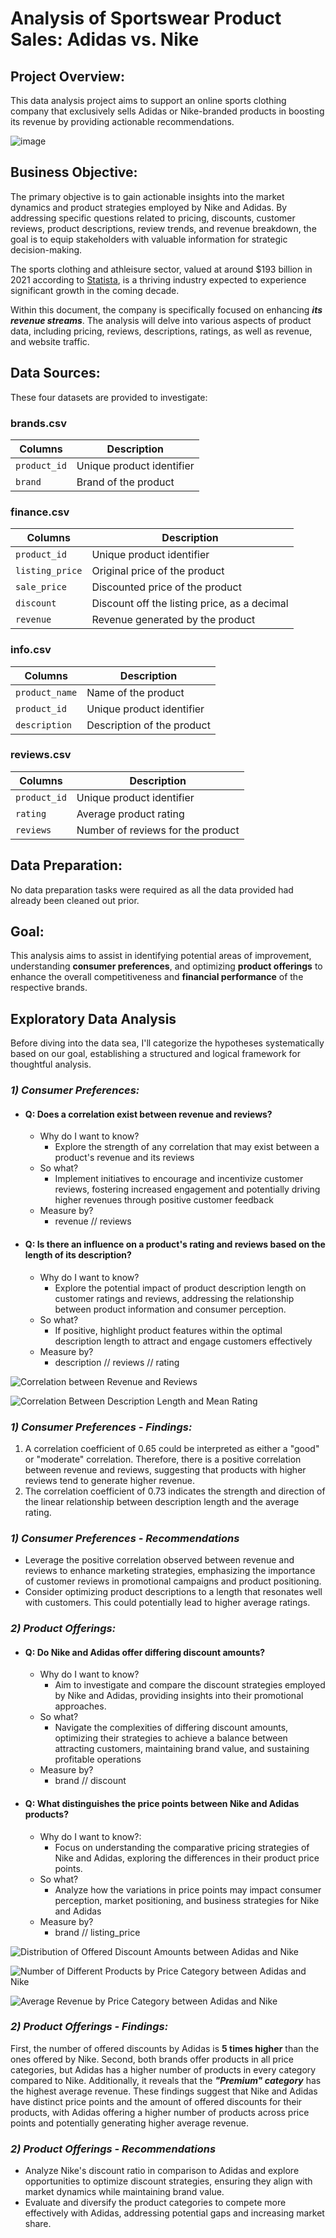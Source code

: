 # Analysis of Sportswear Product Sales: Adidas vs. Nike

## Project Overview:
This data analysis project aims to support an online sports clothing company that exclusively sells Adidas or Nike-branded products in boosting its revenue by providing actionable recommendations.

![image](https://github.com/fangoaish/Python__Analysis-of-Sportswear-Product-Sales-Adidas-vs.-Nike/assets/51399519/2584a6fa-3c14-4538-9f6d-0a30f3118f7b)

## Business Objective:

The primary objective is to gain actionable insights into the market dynamics and product strategies employed by Nike and Adidas. By addressing specific questions related to pricing, discounts, customer reviews, product descriptions, review trends, and revenue breakdown, the goal is to equip stakeholders with valuable information for strategic decision-making.

The sports clothing and athleisure sector, valued at around $193 billion in 2021 according to [Statista](https://www.statista.com/statistics/254489/total-revenue-of-the-global-sports-apparel-market/), is a thriving industry expected to experience significant growth in the coming decade.

Within this document, the company is specifically focused on enhancing **_its revenue streams_**. The analysis will delve into various aspects of product data, including pricing, reviews, descriptions, ratings, as well as revenue, and website traffic.



## Data Sources:
These four datasets are provided to investigate:

### brands.csv

| Columns | Description |
|---------|-------------|
| `product_id` | Unique product identifier |
| `brand` | Brand of the product | 

### finance.csv

| Columns | Description |
|---------|-------------|
| `product_id` | Unique product identifier |
| `listing_price` | Original price of the product | 
| `sale_price` | Discounted price of the product |
| `discount` | Discount off the listing price, as a decimal | 
| `revenue` | Revenue generated by the product |

### info.csv

| Columns | Description |
|---------|-------------|
| `product_name` | Name of the product | 
| `product_id` | Unique product identifier |
| `description` | Description of the product |

### reviews.csv

| Columns | Description |
|---------|-------------|
| `product_id` | Unique product identifier |
| `rating` | Average product rating | 
| `reviews` | Number of reviews for the product |


## Data Preparation:
No data preparation tasks were required as all the data provided had already been cleaned out prior.

## Goal:
This analysis aims to assist in identifying potential areas of improvement, understanding **consumer preferences**, and optimizing **product offerings** to enhance the overall competitiveness and **financial performance** of the respective brands.

## Exploratory Data Analysis
Before diving into the data sea, I'll categorize the hypotheses systematically based on our goal, establishing a structured and logical framework for thoughtful analysis.

### _1) Consumer Preferences:_
- #### **Q:** Does a correlation exist between revenue and reviews?
    - Why do I want to know? 
        - Explore the strength of any correlation that may exist between a product's revenue and its reviews
    - So what?     
        - Implement initiatives to encourage and incentivize customer reviews, fostering increased engagement and potentially driving higher revenues through positive customer feedback
    - Measure by?
        - revenue // reviews

- #### **Q:** Is there an influence on a product's rating and reviews based on the length of its description?
    -  Why do I want to know?
        - Explore the potential impact of product description length on customer ratings and reviews, addressing the relationship between product information and consumer perception.
    - So what?
        - If positive, highlight product features within the optimal description length to attract and engage customers effectively
    - Measure by?
        - description // reviews // rating

![Correlation between Revenue and Reviews](https://github.com/fangoaish/Python__Analysis-of-Sportswear-Product-Sales-Adidas-vs.-Nike/assets/51399519/43de922e-bb14-4e04-8ed0-9638154a2c54)

![Correlation Between Description Length and Mean Rating](https://github.com/fangoaish/Python__Analysis-of-Sportswear-Product-Sales-Adidas-vs.-Nike/assets/51399519/23ff228c-94d6-49e5-8190-ec332522cdb2)

### _1) Consumer Preferences - Findings:_
1. A correlation coefficient of 0.65 could be interpreted as either a "good" or "moderate" correlation. Therefore, there is a positive correlation between revenue and reviews, suggesting that products with higher reviews tend to generate higher revenue.
2. The correlation coefficient of 0.73 indicates the strength and direction of the linear relationship between description length and the average rating.

### _1) Consumer Preferences - Recommendations_
- Leverage the positive correlation observed between revenue and reviews to enhance marketing strategies, emphasizing the importance of customer reviews in promotional campaigns and product positioning.
- Consider optimizing product descriptions to a length that resonates well with customers. This could potentially lead to higher average ratings.

### _2) Product Offerings:_
- #### **Q:** Do Nike and Adidas offer differing discount amounts?
    - Why do I want to know? 
        - Aim to investigate and compare the discount strategies employed by Nike and Adidas, providing insights into their promotional approaches.
    - So what?
        - Navigate the complexities of differing discount amounts, optimizing their strategies to achieve a balance between attracting customers, maintaining brand value, and sustaining profitable operations
    - Measure by?
        - brand // discount


- #### **Q:** What distinguishes the price points between Nike and Adidas products?
    - Why do I want to know?: 
        - Focus on understanding the comparative pricing strategies of Nike and Adidas, exploring the differences in their product price points.
    - So what? 
        - Analyze how the variations in price points may impact consumer perception, market positioning, and business strategies for Nike and Adidas
    - Measure by?
        - brand // listing_price

![Distribution of Offered Discount Amounts between Adidas and Nike](https://github.com/fangoaish/Python__Analysis-of-Sportswear-Product-Sales-Adidas-vs.-Nike/assets/51399519/0b5bfc01-4bdd-4b17-a874-a0f43df0dced)

![Number of Different Products by Price Category between Adidas and Nike](https://github.com/fangoaish/Python__Analysis-of-Sportswear-Product-Sales-Adidas-vs.-Nike/assets/51399519/d0d04744-dfc4-46db-828d-1bb2540aaf8d)

![Average Revenue by Price Category between Adidas and Nike](https://github.com/fangoaish/Python__Analysis-of-Sportswear-Product-Sales-Adidas-vs.-Nike/assets/51399519/469f76fc-5173-43c1-ada9-843f919c3be6)

### _2) Product Offerings - Findings:_

First, the number of offered discounts by Adidas is **5 times higher** than the ones offered by Nike. Second, both brands offer products in all price categories, but Adidas has a higher number of products in every category compared to Nike. Additionally, it reveals that the _**"Premium" category**_ has the highest average revenue. These findings suggest that Nike and Adidas have distinct price points and the amount of offered discounts for their products, with Adidas offering a higher number of products across price points and potentially generating higher average revenue.

### _2) Product Offerings - Recommendations_
- Analyze Nike's discount ratio in comparison to Adidas and explore opportunities to optimize discount strategies, ensuring they align with market dynamics while maintaining brand value.
- Evaluate and diversify the product categories to compete more effectively with Adidas, addressing potential gaps and increasing market share.
